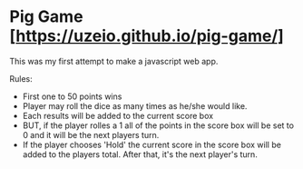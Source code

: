 # Pig Game [https://uzeio.github.io/pig-game/]

This was my first attempt to make a javascript web app.

Rules:
- First one to 50 points wins
- Player may roll the dice as many times as he/she would like.
- Each results will be added to the current score box
- BUT, if the player rolles a 1 all of the points in the score box will be set to 0 and it will be the next players turn.
- If the player chooses 'Hold' the current score in the score box will be added to the players total. After that, it's the next player's turn.
